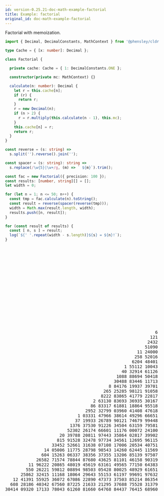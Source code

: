 ```yaml
---
id: version-0.25.21-doc-math-example-factorial
title: Example: factorial
original_id: doc-math-example-factorial
---
```


Factorial with memoization.

```typescript
import { Decimal, DecimalConstants, MathContext } from '@phensley/cldr';

type Cache = { [x: number]: Decimal };

class Factorial {

  private cache: Cache = { 1: DecimalConstants.ONE };

  constructor(private mc: MathContext) {}

  calculate(n: number): Decimal {
    let r = this.cache[n];
    if (r) {
      return r;
    }
    r = new Decimal(n);
    if (n > 2) {
      r = r.multiply(this.calculate(n - 1), this.mc);
    }
    this.cache[n] = r;
    return r;
  }
}

const reverse = (s: string) =>
  s.split('').reverse().join('');

const spacer = (s: string): string =>
  s.replace(/\w{5}|\w+/g, (m) => ` ${m}`).trim();

const fac = new Factorial({ precision: 100 });
const results: [number, string][] = [];
let width = 0;

for (let n = 1; n <= 50; n++) {
  const tmp = fac.calculate(n).toString();
  const result = reverse(spacer(reverse(tmp)));
  width = Math.max(result.length, width);
  results.push([n, result]);
}

for (const result of results) {
  const [ n, s ] = result;
  log(`${' '.repeat(width - s.length)}${s} = ${n}!`);
}
```
<pre class="output">
                                                                            1 = 1!
                                                                            2 = 2!
                                                                            6 = 3!
                                                                           24 = 4!
                                                                          120 = 5!
                                                                          720 = 6!
                                                                         5040 = 7!
                                                                        40320 = 8!
                                                                      3 62880 = 9!
                                                                     36 28800 = 10!
                                                                    399 16800 = 11!
                                                                   4790 01600 = 12!
                                                                  62270 20800 = 13!
                                                                8 71782 91200 = 14!
                                                              130 76743 68000 = 15!
                                                             2092 27898 88000 = 16!
                                                            35568 74280 96000 = 17!
                                                          6 40237 37057 28000 = 18!
                                                        121 64510 04088 32000 = 19!
                                                       2432 90200 81766 40000 = 20!
                                                      51090 94217 17094 40000 = 21!
                                                   11 24000 72777 76076 80000 = 22!
                                                  258 52016 73888 49766 40000 = 23!
                                                 6204 48401 73323 94393 60000 = 24!
                                              1 55112 10043 33098 59840 00000 = 25!
                                             40 32914 61126 60563 55840 00000 = 26!
                                           1088 88694 50418 35216 07680 00000 = 27!
                                          30488 83446 11713 86050 15040 00000 = 28!
                                        8 84176 19937 39701 95454 36160 00000 = 29!
                                      265 25285 98121 91058 63630 84800 00000 = 30!
                                     8222 83865 41779 22817 72556 28800 00000 = 31!
                                  2 63130 83693 36935 30167 21801 21600 00000 = 32!
                                 86 83317 61881 18864 95518 19440 12800 00000 = 33!
                               2952 32799 03960 41408 47618 60964 35200 00000 = 34!
                            1 03331 47966 38614 49296 66651 33752 32000 00000 = 35!
                           37 19933 26789 90121 74679 99448 15083 52000 00000 = 36!
                         1376 37530 91226 34504 63159 79581 58090 24000 00000 = 37!
                        52302 26174 66601 11176 00072 24100 07429 12000 00000 = 38!
                     20 39788 20811 97443 35864 02817 39902 89735 68000 00000 = 39!
                    815 91528 32478 97734 34561 12695 96115 89427 20000 00000 = 40!
                  33452 52661 31638 07108 17006 20534 40751 66515 20000 00000 = 41!
               14 05006 11775 28798 98543 14260 62445 11569 93638 40000 00000 = 42!
              604 15263 06337 38356 37355 13206 85139 97507 26451 20000 00000 = 43!
            26582 71574 78844 87680 43625 81101 46158 90319 63852 80000 00000 = 44!
         11 96222 20865 48019 45619 63161 49565 77150 64383 73376 00000 00000 = 45!
        550 26221 59812 08894 98503 05428 80025 48929 61651 75296 00000 00000 = 46!
      25862 32415 11168 18064 29643 55153 61197 99691 97632 38912 00000 00000 = 47!
   12 41391 55925 36072 67086 22890 47373 37503 85214 86354 67776 00000 00000 = 48!
  608 28186 40342 67560 87225 21633 21295 37688 75528 31379 21024 00000 00000 = 49!
30414 09320 17133 78043 61260 81660 64768 84437 76415 68960 51200 00000 00000 = 50!
</pre>
